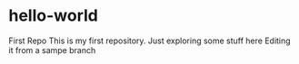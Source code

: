 # hello-world
First Repo
This is my first repository. Just exploring some stuff here
Editing it from a sampe branch
